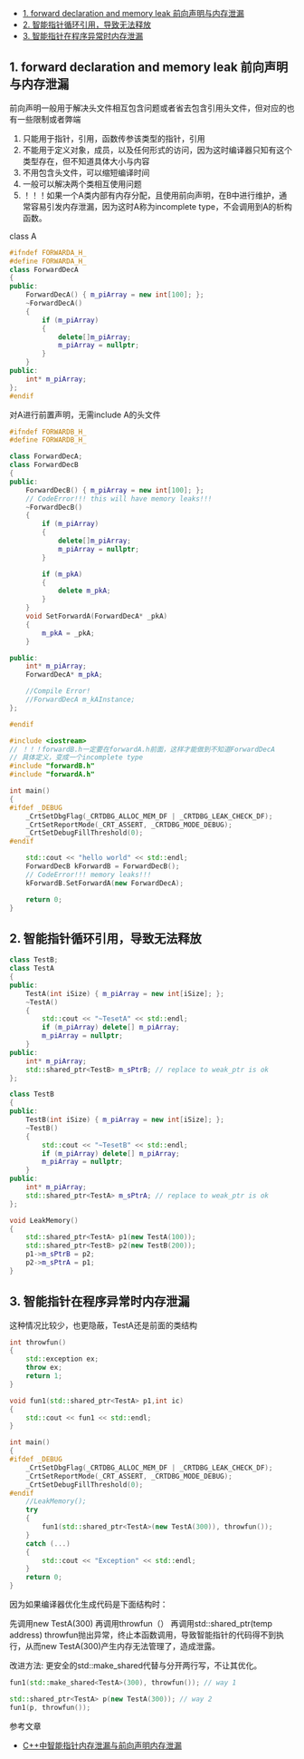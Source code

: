 - [1. forward declaration and memory leak 前向声明与内存泄漏](#1-forward-declaration-and-memory-leak-前向声明与内存泄漏)
- [2. 智能指针循环引用，导致无法释放](#2-智能指针循环引用导致无法释放)
- [3. 智能指针在程序异常时内存泄漏](#3-智能指针在程序异常时内存泄漏)

## 1. forward declaration and memory leak 前向声明与内存泄漏

前向声明一般用于解决头文件相互包含问题或者省去包含引用头文件，但对应的也有一些限制或者弊端

1. 只能用于指针，引用，函数传参该类型的指针，引用
2. 不能用于定义对象，成员，以及任何形式的访问，因为这时编译器只知有这个类型存在，但不知道具体大小与内容
3. 不用包含头文件，可以缩短编译时间
4. 一般可以解决两个类相互使用问题
5.  ！！！如果一个A类内部有内存分配，且使用前向声明，在B中进行维护，通常容易引发内存泄漏，因为这时A称为incomplete type，不会调用到A的析构函数。

class A

```cpp
#ifndef FORWARDA_H_
#define FORWARDA_H_
class ForwardDecA
{
public:
	ForwardDecA() { m_piArray = new int[100]; };
	~ForwardDecA()
	{
		if (m_piArray)
		{
			delete[]m_piArray;
			m_piArray = nullptr;
		}
	}
public:
	int* m_piArray;
};
#endif

```

对A进行前置声明，无需include A的头文件

```cpp
#ifndef FORWARDB_H_
#define FORWARDB_H_

class ForwardDecA;
class ForwardDecB
{
public:
	ForwardDecB() { m_piArray = new int[100]; };
	// CodeError!!! this will have memory leaks!!! 
	~ForwardDecB()
	{
		if (m_piArray)
		{
			delete[]m_piArray;
			m_piArray = nullptr;
		}

		if (m_pkA)
		{
			delete m_pkA;
		}
	}
	void SetForwardA(ForwardDecA* _pkA)
	{
		m_pkA = _pkA;
	}

public:
	int* m_piArray;
	ForwardDecA* m_pkA;

	//Compile Error!
	//ForwardDecA m_kAInstance;
};

#endif
```

```cpp
#include <iostream>
// ！！！forwardB.h一定要在forwardA.h前面，这样才能做到不知道ForwardDecA
// 具体定义，变成一个incomplete type
#include "forwardB.h"
#include "forwardA.h"

int main()
{
#ifdef _DEBUG
	_CrtSetDbgFlag(_CRTDBG_ALLOC_MEM_DF | _CRTDBG_LEAK_CHECK_DF);
	_CrtSetReportMode(_CRT_ASSERT, _CRTDBG_MODE_DEBUG);
	_CrtSetDebugFillThreshold(0);
#endif

	std::cout << "hello world" << std::endl;
	ForwardDecB kForwardB = ForwardDecB();
	// CodeError!!! memory leaks!!! 
	kForwardB.SetForwardA(new ForwardDecA);

	return 0;
}
```

## 2. 智能指针循环引用，导致无法释放

```cpp
class TestB;
class TestA
{
public:
	TestA(int iSize) { m_piArray = new int[iSize]; };
	~TestA() 
	{
		std::cout << "~TesetA" << std::endl;
		if (m_piArray) delete[] m_piArray; 
		m_piArray = nullptr; 
	}
public:
	int* m_piArray;
	std::shared_ptr<TestB> m_sPtrB; // replace to weak_ptr is ok
};

class TestB
{
public:
	TestB(int iSize) { m_piArray = new int[iSize]; };
	~TestB()
	{
		std::cout << "~TesetB" << std::endl;
		if (m_piArray) delete[] m_piArray;
		m_piArray = nullptr;
	}
public:
	int* m_piArray;
	std::shared_ptr<TestA> m_sPtrA; // replace to weak_ptr is ok
};

void LeakMemory()
{
	std::shared_ptr<TestA> p1(new TestA(100));
	std::shared_ptr<TestB> p2(new TestB(200));
	p1->m_sPtrB = p2;
	p2->m_sPtrA = p1;
}
```

## 3. 智能指针在程序异常时内存泄漏

这种情况比较少，也更隐蔽，TestA还是前面的类结构

```cpp
int throwfun()
{
	std::exception ex;
	throw ex;
	return 1;
}

void fun1(std::shared_ptr<TestA> p1,int ic)
{
	std::cout << fun1 << std::endl;
}

int main()
{
#ifdef _DEBUG
	_CrtSetDbgFlag(_CRTDBG_ALLOC_MEM_DF | _CRTDBG_LEAK_CHECK_DF);
	_CrtSetReportMode(_CRT_ASSERT, _CRTDBG_MODE_DEBUG);
	_CrtSetDebugFillThreshold(0);
#endif
	//LeakMemory();
	try
	{
		fun1(std::shared_ptr<TestA>(new TestA(300)), throwfun());
	}
	catch (...)
	{
		std::cout << "Exception" << std::endl;
	}
	return 0;
}
```

因为如果编译器优化生成代码是下面结构时：

先调用new TestA(300)
再调用throwfun（）
再调用std::shared_ptr<TestA>(temp address)
throwfun抛出异常，终止本函数调用，导致智能指针的代码得不到执行，从而new TestA(300)产生内存无法管理了，造成泄露。

改进方法: 更安全的std::make_shared代替与分开两行写，不让其优化。

```cpp
fun1(std::make_shared<TestA>(300), throwfun()); // way 1

std::shared_ptr<TestA> p(new TestA(300)); // way 2
fun1(p, throwfun());
```

参考文章

- [C++中智能指针内存泄漏与前向声明内存泄漏](https://zhuanlan.zhihu.com/p/367088999)
